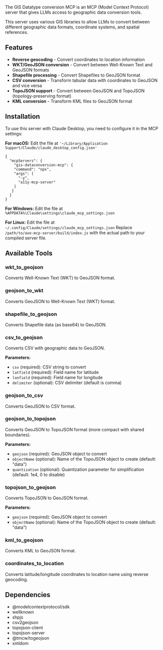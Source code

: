 The GIS Datatype conversion MCP is an MCP (Model Context Protocol) server that gives LLMs access to geographic data conversion tools.

This server uses various GIS libraries to allow LLMs to convert between different geographic data formats, coordinate systems, and spatial references.

## Features

- **Reverse geocoding** - Convert coordinates to location information
- **WKT/GeoJSON conversion** - Convert between Well-Known Text and GeoJSON formats
- **Shapefile processing** - Convert Shapefiles to GeoJSON format
- **CSV conversion** - Transform tabular data with coordinates to GeoJSON and vice versa
- **TopoJSON support** - Convert between GeoJSON and TopoJSON (topology-preserving format)
- **KML conversion** - Transform KML files to GeoJSON format

## Installation
To use this server with Claude Desktop, you need to configure it in the MCP settings:

**For macOS:**
Edit the file at `'~/Library/Application Support/Claude/claude_desktop_config.json'`

```
{
  "mcpServers": {
    "gis-dataconversion-mcp": {
    "command": "npx",
    "args": [
      "-y",
      "a11y-mcp-server"
    ]
   }
  }
}
```

**For Windows:**
Edit the file at `%APPDATA%\Claude\settings\claude_mcp_settings.json`

**For Linux:**
Edit the file at `~/.config/Claude/settings/claude_mcp_settings.json`
Replace `/path/to/axe-mcp-server/build/index.js` with the actual path to your compiled server file.


## Available Tools

### wkt_to_geojson
Converts Well-Known Text (WKT) to GeoJSON format.

### geojson_to_wkt
Converts GeoJSON to Well-Known Text (WKT) format.

### shapefile_to_geojson
Converts Shapefile data (as base64) to GeoJSON.

### csv_to_geojson
Converts CSV with geographic data to GeoJSON.

**Parameters:**

- `csv` (required): CSV string to convert
- `latfield` (required): Field name for latitude
- `lonfield` (required): Field name for longitude
- `delimiter` (optional): CSV delimiter (default is comma)

### geojson_to_csv
Converts GeoJSON to CSV format.

### geojson_to_topojson
Converts GeoJSON to TopoJSON format (more compact with shared boundaries).

**Parameters:**

- `geojson` (required): GeoJSON object to convert
- `objectName` (optional): Name of the TopoJSON object to create (default: "data")
- `quantization` (optional): Quantization parameter for simplification (default: 1e4, 0 to disable)

### topojson_to_geojson
Converts TopoJSON to GeoJSON format.

**Parameters:**

- `geojson` (required): GeoJSON object to convert
- `objectName` (optional): Name of the TopoJSON object to create (default: "data")

### kml_to_geojson
Converts KML to GeoJSON format.

### coordinates_to_location
Converts latitude/longitude coordinates to location name using reverse geocoding.


## Dependencies

- @modelcontextprotocol/sdk
- wellknown
- shpjs
- csv2geojson
- topojson-client
- topojson-server
- @tmcw/togeojson
- xmldom
